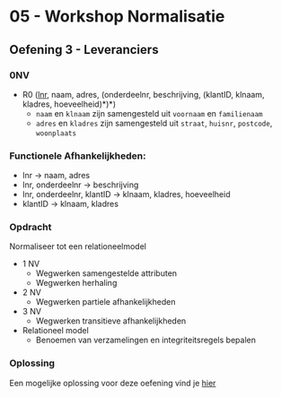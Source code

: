 # 05 - Workshop Normalisatie

## Oefening 3 - Leveranciers

### 0NV
- R0 (<ins>lnr</ins>, naam, adres, (onderdeelnr, beschrijving, (klantID, klnaam, kladres, hoeveelheid)\*\)\*)
    - `naam` en `klnaam` zijn samengesteld uit `voornaam` en `familienaam`
    - `adres` en `kladres` zijn samengesteld uit `straat`, `huisnr`, `postcode`, `woonplaats`

### Functionele Afhankelijkheden:​

- lnr → naam, adres
- lnr, onderdeelnr → beschrijving
- lnr, onderdeelnr, klantID → klnaam, kladres, hoeveelheid
- klantID → klnaam, kladres

### Opdracht
Normaliseer tot een relationeelmodel
- 1 NV
    - Wegwerken samengestelde attributen
    - Wegwerken herhaling
- 2 NV
    - Wegwerken partiele afhankelijkheden
- 3 NV
    - Wegwerken transitieve afhankelijkheden
- Relationeel model
    - Benoemen van verzamelingen en integriteitsregels bepalen

### Oplossing
Een mogelijke oplossing voor deze oefening vind je [hier](../solutions/exercise-3.md)
